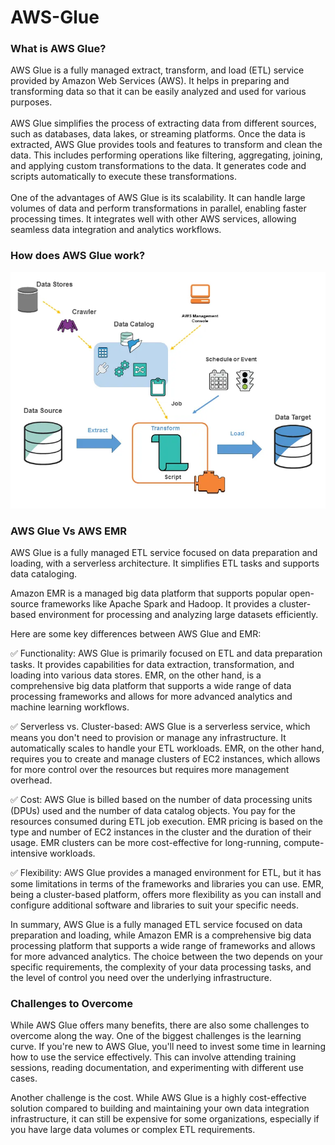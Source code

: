 # AWS-Glue


<h3 align="left">What is AWS Glue?</h3>
AWS Glue is a fully managed extract, transform, and load (ETL) service provided by Amazon Web Services (AWS). It helps in preparing and transforming data so that it can be easily analyzed and used for various purposes.<br>
<br>AWS Glue simplifies the process of extracting data from different sources, such as databases, data lakes, or streaming platforms.
Once the data is extracted, AWS Glue provides tools and features to transform and clean the data. This includes performing operations like filtering, aggregating, joining, and applying custom transformations to the data. It generates code and scripts automatically to execute these transformations.<br>
<br>One of the advantages of AWS Glue is its scalability. It can handle large volumes of data and perform transformations in parallel, enabling faster processing times. It integrates well with other AWS services, allowing seamless data integration and analytics workflows.<br>

<h3 align="left">How does AWS Glue work?</h3>
<img src="https://raw.githubusercontent.com/sagardhavalgi/AWS-Glue/main/awsGlue.webp" alt="descriptive text">

<h3 align="left">AWS Glue Vs AWS EMR</h3>

AWS Glue is a fully managed ETL service focused on data preparation and loading, with a serverless architecture. It simplifies ETL tasks and supports data cataloging.

Amazon EMR is a managed big data platform that supports popular open-source frameworks like Apache Spark and Hadoop. It provides a cluster-based environment for processing and analyzing large datasets efficiently.

Here are some key differences between AWS Glue and EMR:

✅ Functionality: AWS Glue is primarily focused on ETL and data preparation tasks. It provides capabilities for data extraction, transformation, and loading into various data stores. EMR, on the other hand, is a comprehensive big data platform that supports a wide range of data processing frameworks and allows for more advanced analytics and machine learning workflows.

✅ Serverless vs. Cluster-based: AWS Glue is a serverless service, which means you don't need to provision or manage any infrastructure. It automatically scales to handle your ETL workloads. EMR, on the other hand, requires you to create and manage clusters of EC2 instances, which allows for more control over the resources but requires more management overhead.

✅ Cost: AWS Glue is billed based on the number of data processing units (DPUs) used and the number of data catalog objects. You pay for the resources consumed during ETL job execution. EMR pricing is based on the type and number of EC2 instances in the cluster and the duration of their usage. EMR clusters can be more cost-effective for long-running, compute-intensive workloads.

✅ Flexibility: AWS Glue provides a managed environment for ETL, but it has some limitations in terms of the frameworks and libraries you can use. EMR, being a cluster-based platform, offers more flexibility as you can install and configure additional software and libraries to suit your specific needs.

In summary, AWS Glue is a fully managed ETL service focused on data preparation and loading, while Amazon EMR is a comprehensive big data processing platform that supports a wide range of frameworks and allows for more advanced analytics. The choice between the two depends on your specific requirements, the complexity of your data processing tasks, and the level of control you need over the underlying infrastructure.

<h3 align="left">Challenges to Overcome</h3>
While AWS Glue offers many benefits, there are also some challenges to overcome along the way. One of the biggest challenges is the learning curve. If you're new to AWS Glue, you'll need to invest some time in learning how to use the service effectively. This can involve attending training sessions, reading documentation, and experimenting with different use cases.


Another challenge is the cost. While AWS Glue is a highly cost-effective solution compared to building and maintaining your own data integration infrastructure, it can still be expensive for some organizations, especially if you have large data volumes or complex ETL requirements.
